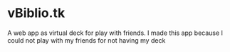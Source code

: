 # vBiblio.tk

A web app as virtual deck for play with friends. I made this app because I could not play with my friends for not having my deck
